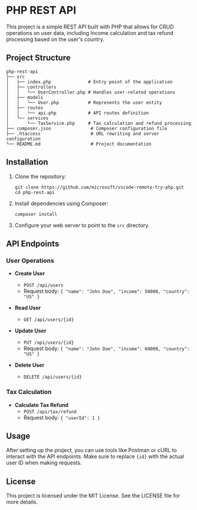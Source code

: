 # PHP REST API

This project is a simple REST API built with PHP that allows for CRUD operations on user data, including income calculation and tax refund processing based on the user's country.

## Project Structure

```
php-rest-api
├── src
│   ├── index.php              # Entry point of the application
│   ├── controllers
│   │   └── UserController.php # Handles user-related operations
│   ├── models
│   │   └── User.php           # Represents the user entity
│   ├── routes
│   │   └── api.php            # API routes definition
│   └── services
│       └── TaxService.php     # Tax calculation and refund processing
├── composer.json               # Composer configuration file
├── .htaccess                   # URL rewriting and server configuration
└── README.md                   # Project documentation
```

## Installation

1. Clone the repository:
   ```
   git clone https://github.com/microsoft/vscode-remote-try-php.git
   cd php-rest-api
   ```

2. Install dependencies using Composer:
   ```
   composer install
   ```

3. Configure your web server to point to the `src` directory.

## API Endpoints

### User Operations

- **Create User**
  - `POST /api/users`
  - Request body: `{ "name": "John Doe", "income": 50000, "country": "US" }`

- **Read User**
  - `GET /api/users/{id}`

- **Update User**
  - `PUT /api/users/{id}`
  - Request body: `{ "name": "John Doe", "income": 60000, "country": "US" }`

- **Delete User**
  - `DELETE /api/users/{id}`

### Tax Calculation

- **Calculate Tax Refund**
  - `POST /api/tax/refund`
  - Request body: `{ "userId": 1 }`

## Usage

After setting up the project, you can use tools like Postman or cURL to interact with the API endpoints. Make sure to replace `{id}` with the actual user ID when making requests.

## License

This project is licensed under the MIT License. See the LICENSE file for more details.